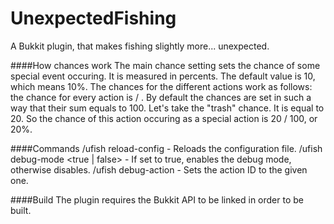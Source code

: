 UnexpectedFishing
=================

A Bukkit plugin, that makes fishing slightly more... unexpected.

####How chances work
The main chance setting sets the chance of some special event occuring. It is measured in percents. The default value is 10, which means 10%.
The chances for the different actions work as follows: the chance for every action is <chance for that action set in config> / <sum of chances of every action>. By default the chances are set in such a way that their sum equals to 100. Let's take the "trash" chance. It is equal to 20. So the chance of this action occuring as a special action is 20 / 100, or 20%.

####Commands
/ufish reload-config - Reloads the configuration file.
/ufish debug-mode <true | false> - If set to true, enables the debug mode, otherwise disables.
/ufish debug-action <ID> - Sets the action ID to the given one.

####Build
The plugin requires the Bukkit API to be linked in order to be built.
